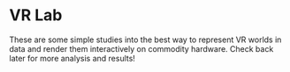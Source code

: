 # VR Lab
These are some simple studies into the best way to represent VR
worlds in data and render them interactively on commodity hardware. Check back
later for more analysis and results!
